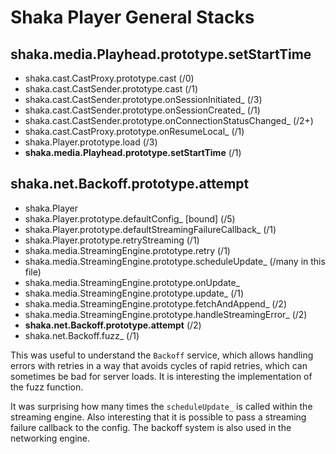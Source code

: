 # Shaka Player General Stacks

## shaka.media.Playhead.prototype.setStartTime

- shaka.cast.CastProxy.prototype.cast (/0)
- shaka.cast.CastSender.prototype.cast (/1)
- shaka.cast.CastSender.prototype.onSessionInitiated_ (/3)
- shaka.cast.CastSender.prototype.onSessionCreated_ (/1)
- shaka.cast.CastSender.prototype.onConnectionStatusChanged_ (/2+)
- shaka.cast.CastProxy.prototype.onResumeLocal_ (/1)
- shaka.Player.prototype.load (/3)
- **shaka.media.Playhead.prototype.setStartTime** (/1)

## shaka.net.Backoff.prototype.attempt

- shaka.Player
- shaka.Player.prototype.defaultConfig_ [bound] (/5)
- shaka.Player.prototype.defaultStreamingFailureCallback_ (/1)
- shaka.Player.prototype.retryStreaming (/1)
- shaka.media.StreamingEngine.prototype.retry (/1)
- shaka.media.StreamingEngine.prototype.scheduleUpdate_ (/many in this file)
- shaka.media.StreamingEngine.prototype.onUpdate_
- shaka.media.StreamingEngine.prototype.update_ (/1)
- shaka.media.StreamingEngine.prototype.fetchAndAppend_ (/2)
- shaka.media.StreamingEngine.prototype.handleStreamingError_ (/2)
- **shaka.net.Backoff.prototype.attempt** (/2)
- shaka.net.Backoff.fuzz_ (/1)

This was useful to understand the `Backoff` service, which allows handling errors with retries in a way that avoids cycles of rapid retries, which can sometimes be bad for server loads. It is interesting the implementation of the fuzz function.

It was surprising how many times the `scheduleUpdate_` is called within the streaming engine. Also interesting that it is possible to pass a streaming failure callback to the config. The backoff system is also used in the networking engine.
